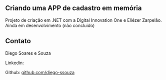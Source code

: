 ## Criando uma APP de cadastro em memória

Projeto de criação em .NET com a Digital Innovation One e Eliézer Zarpelão.
Ainda em desenvolvimento (não concluido)

## Contato

Diego Soares e Souza

Linkedin:  

Github:  [github.com/diego-ssouza](https://github.com/diego-ssouza)
